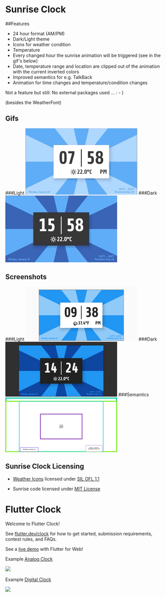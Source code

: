 # Sunrise Clock

##Features
* 24 hour format (AM/PM)
* Dark/Light theme
* Icons for weather condition
* Temperature
* Every changed hour the sunrise animation will be triggered (see in the gif's below)
* Date, temperature range and location are clipped out of the animation with the current inverted colors
* Improved semantics for e.g. TalkBack
* Animation for time changes and temperature/condition changes

Not a feature but still: No external packages used ... : - ) 

(besides the WeatherFont)


## Gifs
###Light
<img src='sunrise_clock/sunrise_clock_light.gif' width='350'>
###Dark
<img src='sunrise_clock/sunrise_clock_dark.gif' width='350'>
## Screenshots
###Light
<img src='sunrise_clock/sunrise_screenshot_light.png' width='350'>
###Dark
<img src='sunrise_clock/sunrise_screenshot_dark.png' width='350'>
###Semantics
<img src='sunrise_clock/sunrise_screenshot_semantics.png' width='350'>

## Sunrise Clock  Licensing

* [Weather Icons](http://erikflowers.github.io/weather-icons/) licensed under [SIL OFL 1.1](https://scripts.sil.org/cms/scripts/page.php?site_id=nrsi&id=OFL)

* Sunrise code licensed under [MIT License](sunrise_clock/LICENSE) 

# Flutter Clock

Welcome to Flutter Clock!

See [flutter.dev/clock](https://flutter.dev/clock) for how to get started, submission requirements, contest rules, and FAQs.

See a [live demo](https://maryx.github.io/flutter_clock) with Flutter for Web!

Example [Analog Clock](analog_clock)

<img src='analog_clock/analog.gif' width='350'>

Example [Digital Clock](digital_clock)

<img src='digital_clock/digital.gif' width='350'>
